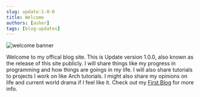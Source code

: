 ```yaml
---
slug: update:1-0-0
title: Welcome
authors: [asher]
tags: [blog-updates]
---
```


![welcome banner](/img/welcome.jpg)

Welcome to my offical blog site. This is Update version 1.0.0, also known as the release of this site publicly. I will share things like my progress in programming and how things are goings in my life. I will also share tutorials to projects I work on like Arch tutorials. I might also share my opinions on life and current world drama if I feel like it. Check out my [First Blog](./firstblog.md) for more info.